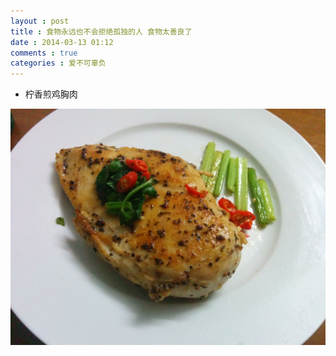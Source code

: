 ```yaml
---
layout : post
title : 食物永远也不会拒绝孤独的人 食物太善良了
date : 2014-03-13 01:12
comments : true
categories : 爱不可辜负 
---
```


* 柠香煎鸡胸肉

![柠煎鸡胸肉](/image/IMG_20140125_234043.jpg)


